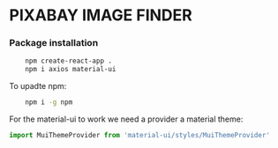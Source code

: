 # PIXABAY IMAGE FINDER

### Package installation
```bash
    npm create-react-app .
    npm i axios material-ui
```

To upadte npm:
```bash
    npm i -g npm
```

For the material-ui to work we need a provider a material theme:
```javascript
import MuiThemeProvider from 'material-ui/styles/MuiThemeProvider'
```
